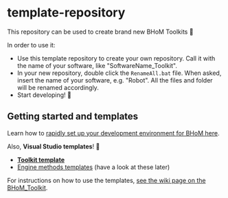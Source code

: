 # template-repository
This repository can be used to create brand new BHoM Toolkits :rocket:

In order to use it:
- Use this template repository to create your own repository. Call it with the name of your software, like "SoftwareName_Toolkit".
- In your new repository, double click the `RenameAll.bat` file. When asked, insert the name of your software, e.g. "Robot". All the files and folder will be renamed accordingly.
- Start developing! :rocket:

## Getting started and templates
Learn how to [rapidly set up your development environment for BHoM here](https://github.com/BHoM/documentation/wiki/Getting-started-for-developers). 

Also, **Visual Studio templates**! :rocket:

- [**Toolkit template**](https://github.com/BHoM/documentation/raw/master/templates/Toolkit%20template/SoftwareName_Toolkit.zip)
- [Engine methods templates](https://github.com/BHoM/documentation/tree/master/templates/Engine%20method%20templates) (have a look at these later)

For instructions on how to use the templates, [see the wiki page on the BHoM_Toolkit](https://github.com/BHoM/documentation/wiki/The-BHoM-Toolkit).
